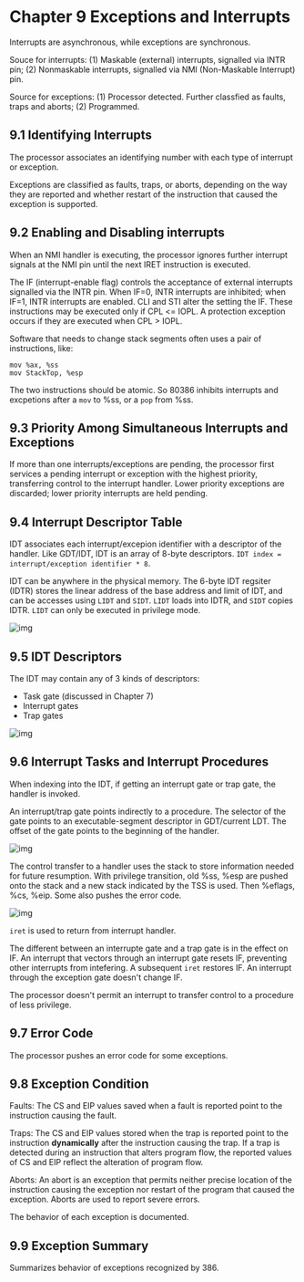 # Chapter 9 Exceptions and Interrupts

Interrupts are asynchronous, while exceptions are synchronous.

Souce for interrupts: (1) Maskable (external) interrupts, signalled via INTR pin; (2) Nonmaskable interrupts, signalled via NMI (Non-Maskable Interrupt) pin.

Source for exceptions: (1) Processor detected. Further classfied as faults, traps and aborts; (2) Programmed.

## 9.1 Identifying Interrupts

The processor associates an identifying number with each type of interrupt or exception.

Exceptions are classified as faults, traps, or aborts, depending on the way they are reported and whether restart of the instruction that caused the exception is supported.

## 9.2 Enabling and Disabling interrupts

When an NMI handler is executing, the processor ignores further interrupt signals at the NMI pin until the next IRET instruction is executed.

The IF (interrupt-enable flag) controls the acceptance of external interrupts signalled via the INTR pin. When IF=0, INTR interrupts are inhibited; when IF=1, INTR interrupts are enabled. CLI and STI alter the setting the IF. These instructions may be executed only if CPL <= IOPL. A protection exception occurs if they are executed when CPL > IOPL.

Software that needs to change stack segments often uses a pair of instructions, like:

```
mov %ax, %ss
mov StackTop, %esp
```

The two instructions should be atomic. So 80386 inhibits interrupts and excpetions after a `mov` to %ss, or a `pop` from %ss.

## 9.3 Priority Among Simultaneous Interrupts and Exceptions

If more than one interrupts/exceptions are pending, the processor first services a pending interrupt or exception with the highest priority, transferring control to the interrupt handler. Lower priority exceptions are discarded; lower priority interrupts are held pending.

## 9.4 Interrupt Descriptor Table

IDT associates each interrupt/excepion identifier with a descriptor of the handler. Like GDT/IDT, IDT is an array of 8-byte descriptors. `IDT index = interrupt/exception identifier * 8`. 

IDT can be anywhere in the physical memory. The 6-byte IDT regsiter (IDTR) stores the linear address of the base address and limit of IDT, and can be accesses using `LIDT` and `SIDT`. `LIDT` loads into IDTR, and `SIDT` copies IDTR. `LIDT` can only be executed in privilege mode. 

![img](https://pdos.csail.mit.edu/6.828/2018/readings/i386/fig9-1.gif)

## 9.5 IDT Descriptors

The IDT may contain any of 3 kinds of descriptors:

- Task gate (discussed in Chapter 7)
- Interrupt gates
- Trap gates

![img](https://pdos.csail.mit.edu/6.828/2018/readings/i386/fig9-3.gif)

## 9.6 Interrupt Tasks and Interrupt Procedures

When indexing into the IDT, if getting an interrupt gate or trap gate, the handler is invoked.

An interrupt/trap gate points indirectly to a procedure. The selector of the gate points to an executable-segment descriptor in GDT/current LDT. The offset of the gate points to the beginning of the handler.

![img](https://pdos.csail.mit.edu/6.828/2018/readings/i386/fig9-4.gif)

The control transfer to a handler uses the stack to store information needed for future resumption. With privilege transition, old %ss, %esp are pushed onto the stack and a new stack indicated by the TSS is used. Then %eflags, %cs, %eip. Some also pushes the error code.

![img](https://pdos.csail.mit.edu/6.828/2018/readings/i386/fig9-5.gif)

`iret` is used to return from interrupt handler. 

The different between an interrupte gate and a trap gate is in the effect on IF. An interrupt that vectors through an interrupt gate resets IF, preventing other interrupts from intefering. A subsequent `iret` restores IF. An interrupt through the exception gate doesn't change IF. 

The processor doesn't permit an interrupt to transfer control to a procedure of less privilege.

## 9.7 Error Code

The processor pushes an error code for some exceptions.

## 9.8 Exception Condition

Faults: The CS and EIP values saved when a fault is reported point to the instruction causing the fault.

Traps: The CS and EIP values stored when the trap is reported point to the instruction **dynamically** after the instruction causing the trap. If a trap is detected during an instruction that alters program flow, the reported values of CS and EIP reflect the alteration of program flow.

Aborts: An abort is an exception that permits neither precise location of the instruction causing the exception nor restart of the program that caused the exception. Aborts are used to report severe errors.

The behavior of each exception is documented.

## 9.9 Exception Summary

Summarizes behavior of exceptions recognized by 386.